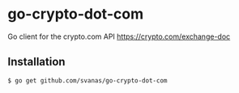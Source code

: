 # go-crypto-dot-com

Go client for the crypto.com API https://crypto.com/exchange-doc

## Installation

```
$ go get github.com/svanas/go-crypto-dot-com
```
